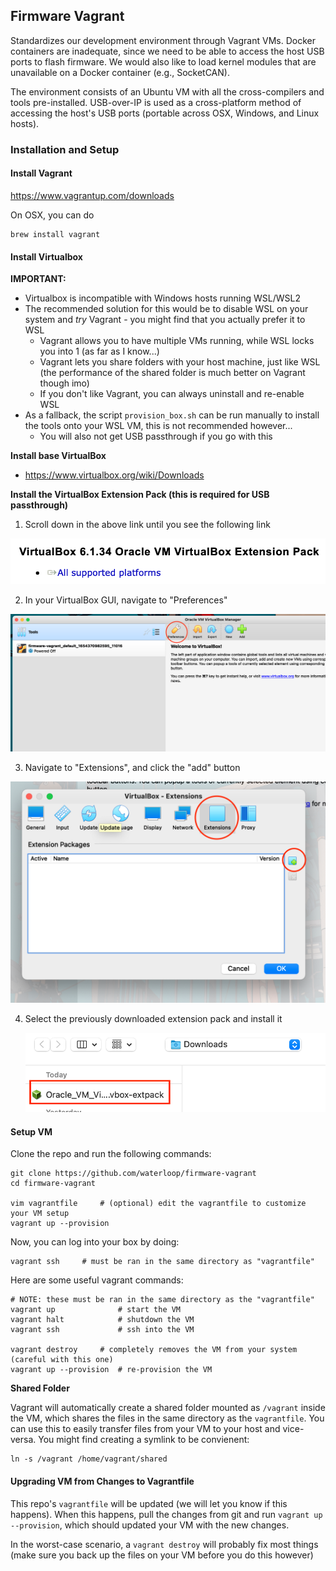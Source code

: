 ## Firmware Vagrant

Standardizes our development environment through Vagrant VMs. Docker containers are inadequate, since we need to be able to access the host USB ports to flash firmware. We would also like to load kernel modules that are unavailable on a Docker container (e.g., SocketCAN).

The environment consists of an Ubuntu VM with all the cross-compilers and tools pre-installed. USB-over-IP is used as a cross-platform method of accessing the host's USB ports (portable across OSX, Windows, and Linux hosts).

### Installation and Setup

#### Install Vagrant

https://www.vagrantup.com/downloads

On OSX, you can do

```shell
brew install vagrant
```

#### Install Virtualbox

**IMPORTANT:**

* Virtualbox is incompatible with Windows hosts running WSL/WSL2
* The recommended solution for this would be to disable WSL on your system and *try* Vagrant - you might find that you actually prefer it to WSL
  * Vagrant allows you to have multiple VMs running, while WSL locks you into 1 (as far as I know...)
  * Vagrant lets you share folders with your host machine, just like WSL (the performance of the shared folder is much better on Vagrant though imo)
  * If you don't like Vagrant, you can always uninstall and re-enable WSL
* As a fallback, the script `provision_box.sh` can be run manually to install the tools onto your WSL VM, this is not recommended however...
  * You will also not get USB passthrough if you go with this

**Install base VirtualBox**

* https://www.virtualbox.org/wiki/Downloads

**Install the VirtualBox Extension Pack (this is required for USB passthrough)**

1. Scroll down in the above link until you see the following link

![image-20220608002355853](./readme.assets/image-20220608002355853.png)

2. In your VirtualBox GUI, navigate to "Preferences"

![image-20220608002501720](./readme.assets/image-20220608002501720.png)

3. Navigate to "Extensions", and click the "add" button

![image-20220608002602941](./readme.assets/image-20220608002602941.png)

4. Select the previously downloaded extension pack and install it

   ![image-20220608002700463](./readme.assets/image-20220608002700463.png)



#### Setup VM

Clone the repo and run the following commands:

```shell
git clone https://github.com/waterloop/firmware-vagrant
cd firmware-vagrant

vim vagrantfile 	# (optional) edit the vagrantfile to customize your VM setup
vagrant up --provision
```

Now, you can log into your box by doing:

```shell
vagrant ssh 	# must be ran in the same directory as "vagrantfile"
```

Here are some useful vagrant commands:

```shell
# NOTE: these must be ran in the same directory as the "vagrantfile"
vagrant up 				# start the VM
vagrant halt 			# shutdown the VM
vagrant ssh 			# ssh into the VM

vagrant destroy 	# completely removes the VM from your system (careful with this one)
vagrant up --provision 	# re-provision the VM
```

**Shared Folder**

Vagrant will automatically create a shared folder mounted as `/vagrant` inside the VM, which shares the files in the same directory as the `vagrantfile`.  You can use this to easily transfer files from your VM to your host and vice-versa. You might find creating a symlink to be convienent:

```shell
ln -s /vagrant /home/vagrant/shared
```

#### Upgrading VM from Changes to Vagrantfile

This repo's `vagrantfile` will be updated (we will let you know if this happens). When this happens, pull the changes from git and run `vagrant up --provision`, which should updated your VM with the new changes.

In the worst-case scenario, a `vagrant destroy` will probably fix most things (make sure you back up the files on your VM before you do this however)
